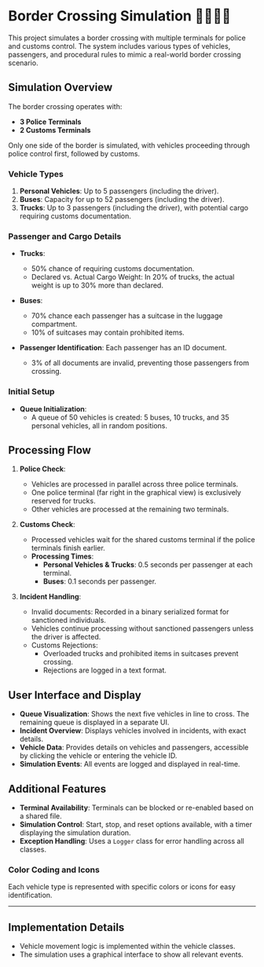 # Border Crossing Simulation 🚛🚗🚌🚐

This project simulates a border crossing with multiple terminals for police and customs control. The system includes various types of vehicles, passengers, and procedural rules to mimic a real-world border crossing scenario.

## Simulation Overview

The border crossing operates with:
- **3 Police Terminals**
- **2 Customs Terminals**

Only one side of the border is simulated, with vehicles proceeding through police control first, followed by customs.

### Vehicle Types
1. **Personal Vehicles**: Up to 5 passengers (including the driver).
2. **Buses**: Capacity for up to 52 passengers (including the driver).
3. **Trucks**: Up to 3 passengers (including the driver), with potential cargo requiring customs documentation.

### Passenger and Cargo Details
- **Trucks**: 
  - 50% chance of requiring customs documentation.
  - Declared vs. Actual Cargo Weight: In 20% of trucks, the actual weight is up to 30% more than declared.
  
- **Buses**: 
  - 70% chance each passenger has a suitcase in the luggage compartment.
  - 10% of suitcases may contain prohibited items.
  
- **Passenger Identification**: Each passenger has an ID document.
  - 3% of all documents are invalid, preventing those passengers from crossing.

### Initial Setup
- **Queue Initialization**:
  - A queue of 50 vehicles is created: 5 buses, 10 trucks, and 35 personal vehicles, all in random positions.

## Processing Flow

1. **Police Check**:
   - Vehicles are processed in parallel across three police terminals.
   - One police terminal (far right in the graphical view) is exclusively reserved for trucks.
   - Other vehicles are processed at the remaining two terminals.
   
2. **Customs Check**:
   - Processed vehicles wait for the shared customs terminal if the police terminals finish earlier.
   - **Processing Times**:
     - **Personal Vehicles & Trucks**: 0.5 seconds per passenger at each terminal.
     - **Buses**: 0.1 seconds per passenger.
     
3. **Incident Handling**:
   - Invalid documents: Recorded in a binary serialized format for sanctioned individuals.
   - Vehicles continue processing without sanctioned passengers unless the driver is affected.
   - Customs Rejections:
     - Overloaded trucks and prohibited items in suitcases prevent crossing.
     - Rejections are logged in a text format.

## User Interface and Display

- **Queue Visualization**: Shows the next five vehicles in line to cross. The remaining queue is displayed in a separate UI.
- **Incident Overview**: Displays vehicles involved in incidents, with exact details.
- **Vehicle Data**: Provides details on vehicles and passengers, accessible by clicking the vehicle or entering the vehicle ID.
- **Simulation Events**: All events are logged and displayed in real-time.

## Additional Features

- **Terminal Availability**: Terminals can be blocked or re-enabled based on a shared file.
- **Simulation Control**: Start, stop, and reset options available, with a timer displaying the simulation duration.
- **Exception Handling**: Uses a `Logger` class for error handling across all classes.

### Color Coding and Icons
Each vehicle type is represented with specific colors or icons for easy identification.

---

## Implementation Details

- Vehicle movement logic is implemented within the vehicle classes.
- The simulation uses a graphical interface to show all relevant events.

